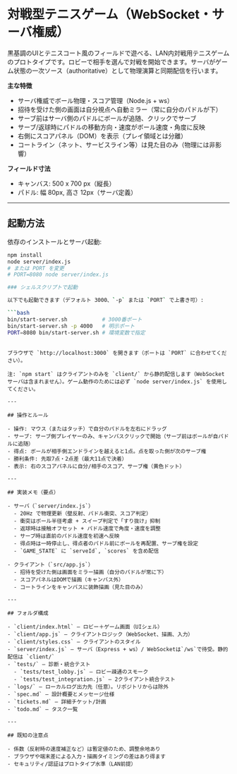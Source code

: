 # 対戦型テニスゲーム（WebSocket・サーバ権威）

黒基調のUIとテニスコート風のフィールドで遊べる、LAN内対戦用テニスゲームのプロトタイプです。ロビーで相手を選んで対戦を開始できます。サーバがゲーム状態の一次ソース（authoritative）として物理演算と同期配信を行います。

**主な特徴**
- サーバ権威でボール物理・スコア管理（Node.js + ws）
- 招待を受けた側の画面は自分視点へ自動ミラー（常に自分のパドルが下）
- サーブ前はサーバ側のパドルにボールが追随、クリックでサーブ
- サーブ/返球時にパドルの移動方向・速度がボール速度・角度に反映
- 右側にスコアパネル（DOM）を表示（プレイ領域とは分離）
- コートライン（ネット、サービスライン等）は見た目のみ（物理には非影響）

**フィールド寸法**
- キャンバス: 500 x 700 px（縦長）
- パドル: 幅 80px, 高さ 12px（サーバ定義）

---

## 起動方法

依存のインストールとサーバ起動:

```bash
npm install
node server/index.js
# または PORT を変更
# PORT=8080 node server/index.js

### シェルスクリプトで起動

以下でも起動できます（デフォルト 3000、`-p` または `PORT` で上書き可）:

```bash
bin/start-server.sh           # 3000番ポート
bin/start-server.sh -p 4000   # 明示ポート
PORT=8080 bin/start-server.sh # 環境変数で指定
```
```

ブラウザで `http://localhost:3000` を開きます（ポートは `PORT` に合わせてください）。

注: `npm start` はクライアントのみを `client/` から静的配信します（WebSocketサーバは含まれません）。ゲーム動作のためには必ず `node server/index.js` を使用してください。

---

## 操作とルール

- 操作: マウス（またはタッチ）で自分のパドルを左右にドラッグ
- サーブ: サーブ側プレイヤーのみ、キャンバスクリックで開始（サーブ前はボールが自パドルに追随）
- 得点: ボールが相手側エンドラインを越えると1点。点を取った側が次のサーブ権
- 勝利条件: 先取7点・2点差（最大11点で決着）
- 表示: 右のスコアパネルに自分/相手のスコア、サーブ権（黄色ドット）

---

## 実装メモ（要点）

- サーバ（`server/index.js`）
  - 20Hz で物理更新（壁反射、パドル衝突、スコア判定）
  - 衝突はボール半径考慮 + スイープ判定で「すり抜け」抑制
  - 返球時は接触オフセット + パドル速度で角度・速度を調整
  - サーブ時は直前のパドル速度を初速へ反映
  - 得点時は一時停止し、得点者のパドル前にボールを再配置、サーブ権を設定
  - `GAME_STATE` に `serveId`, `scores` を含め配信

- クライアント（`src/app.js`）
  - 招待を受けた側は画面をミラー描画（自分のパドルが常に下）
  - スコアパネルはDOMで描画（キャンバス外）
  - コートラインをキャンバスに装飾描画（見た目のみ）

---

## フォルダ構成

- `client/index.html` — ロビー＋ゲーム画面（UIシェル）
- `client/app.js` — クライアントロジック（WebSocket、描画、入力）
- `client/styles.css` — クライアントのスタイル
- `server/index.js` — サーバ（Express + ws）/ WebSocketは`/ws`で待受。静的配信は `client/`
- `tests/` — 診断・統合テスト
  - `tests/test_lobby.js` — ロビー疎通のスモーク
  - `tests/test_integration.js` — 2クライアント統合テスト
- `logs/` — ローカルログ出力先（任意）。リポジトリからは除外
- `spec.md` — 設計概要とメッセージ仕様
- `tickets.md` — 詳細チケット/計画
- `todo.md` — タスク一覧

---

## 既知の注意点

- 係数（反射時の速度補正など）は暫定値のため、調整余地あり
- ブラウザや端末差による入力・描画タイミングの差はあり得ます
- セキュリティ/認証はプロトタイプ水準（LAN前提）

